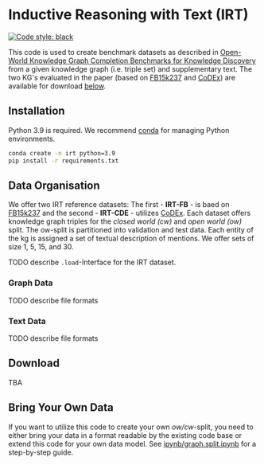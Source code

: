 # Inductive Reasoning with Text (IRT)

[![Code style: black](https://img.shields.io/badge/code%20style-black-000000.svg)](https://github.com/psf/black)

This code is used to create benchmark datasets as described in
[Open-World Knowledge Graph Completion Benchmarks for Knowledge
Discovery](#) from a given knowledge graph (i.e. triple set) and
supplementary text. The two KG's evaluated in the paper (based on
[FB15k237](https://www.microsoft.com/en-us/download/details.aspx?id=52312)
and [CoDEx](https://github.com/tsafavi/codex)) are available for
download [below](#Download).


## Installation

Python 3.9 is required. We recommend [conda](https://docs.conda.io/en/latest/miniconda.html) for managing Python environments.


``` bash
conda create -n irt python=3.9
pip install -r requirements.txt
```


## Data Organisation

We offer two IRT reference datasets: The first - **IRT-FB** - is
baed on
[FB15k237](https://www.microsoft.com/en-us/download/details.aspx?id=52312)
and the second - **IRT-CDE** - utilizes
[CoDEx](https://github.com/tsafavi/codex). Each dataset offers
knowledge graph triples for the *closed world (cw)* and *open world
(ow)* split. The ow-split is partitioned into validation and test
data. Each entity of the kg is assigned a set of textual description
of mentions. We offer sets of size 1, 5, 15, and 30.

TODO describe `.load`-Interface for the IRT dataset.


### Graph Data

TODO describe file formats


### Text Data

TODO describe file formats


## Download

TBA


## Bring Your Own Data

If you want to utilize this code to create your own *ow/cw*-split, you
need to either bring your data in a format readable by the existing
code base or extend this code for your own data model. See
[ipynb/graph.split.ipynb](#) for a step-by-step guide.
